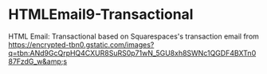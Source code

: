 # HTMLEmail9-Transactional
HTML Email: Transactional based on Squarespaces's transaction email from https://encrypted-tbn0.gstatic.com/images?q=tbn:ANd9GcQrpHQ4CXUR8SuRS0p71wN_5GU8xh8SWNc1QGDF4BXTn087FzdG_w&amp;s
